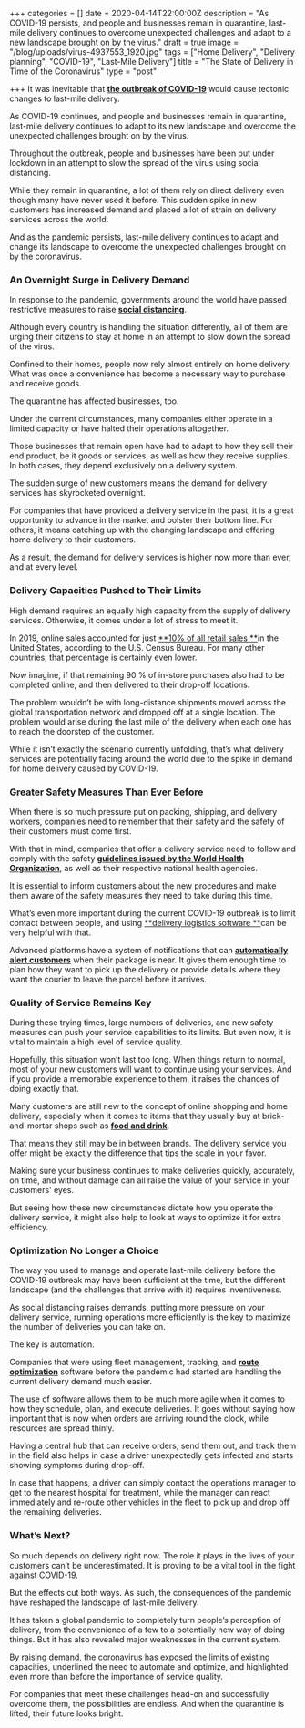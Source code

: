 +++
categories = []
date = 2020-04-14T22:00:00Z
description = "As COVID-19 persists, and people and businesses remain in quarantine, last-mile delivery continues to overcome unexpected challenges and adapt to a new landscape brought on by the virus."
draft = true
image = "/blog/uploads/virus-4937553_1920.jpg"
tags = ["Home Delivery", "Delivery planning", "COVID-19", "Last-Mile Delivery"]
title = "The State of Delivery in Time of the Coronavirus"
type = "post"

+++
It was inevitable that [**the outbreak of COVID-19**](https://www.who.int/westernpacific/emergencies/covid-19) would cause tectonic changes to last-mile delivery.

As COVID-19 continues, and people and businesses remain in quarantine, last-mile delivery continues to adapt to its new landscape and overcome the unexpected challenges brought on by the virus.

Throughout the outbreak, people and businesses have been put under lockdown in an attempt to slow the spread of the virus using social distancing.

While they remain in quarantine, a lot of them rely on direct delivery even though many have never used it before. This sudden spike in new customers has increased demand and placed a lot of strain on delivery services across the world.

And as the pandemic persists, last-mile delivery continues to adapt and change its landscape to overcome the unexpected challenges brought on by the coronavirus.

### An Overnight Surge in Delivery Demand

In response to the pandemic, governments around the world have passed restrictive measures to raise [**social distancing**](https://www.cdc.gov/coronavirus/2019-ncov/prevent-getting-sick/social-distancing.html).

Although every country is handling the situation differently, all of them are urging their citizens to stay at home in an attempt to slow down the spread of the virus.

Confined to their homes, people now rely almost entirely on home delivery. What was once a convenience has become a necessary way to purchase and receive goods.

The quarantine has affected businesses, too.

Under the current circumstances, many companies either operate in a limited capacity or have halted their operations altogether.

Those businesses that remain open have had to adapt to how they sell their end product, be it goods or services, as well as how they receive supplies. In both cases, they depend exclusively on a delivery system.

The sudden surge of new customers means the demand for delivery services has skyrocketed overnight.

For companies that have provided a delivery service in the past, it is a great opportunity to advance in the market and bolster their bottom line. For others, it means catching up with the changing landscape and offering home delivery to their customers.

As a result, the demand for delivery services is higher now more than ever, and at every level.

### Delivery Capacities Pushed to Their Limits

High demand requires an equally high capacity from the supply of delivery services. Otherwise, it comes under a lot of stress to meet it.

In 2019, online sales accounted for just [**10% of all retail sales **](https://www.businessinsider.com/ecommerce-topped-10-percent-of-us-retail-in-2019-2020-2)in the United States, according to the U.S. Census Bureau. For many other countries, that percentage is certainly even lower.

Now imagine, if that remaining 90 % of in-store purchases also had to be completed online, and then delivered to their drop-off locations.

The problem wouldn’t be with long-distance shipments moved across the global transportation network and dropped off at a single location. The problem would arise during the last mile of the delivery when each one has to reach the doorstep of the customer.

While it isn’t exactly the scenario currently unfolding, that’s what delivery services are potentially facing around the world due to the spike in demand for home delivery caused by COVID-19.

### Greater Safety Measures Than Ever Before

When there is so much pressure put on packing, shipping, and delivery workers, companies need to remember that their safety and the safety of their customers must come first.

With that in mind, companies that offer a delivery service need to follow and comply with the safety [**guidelines issued by the World Health Organization**](https://www.who.int/emergencies/diseases/novel-coronavirus-2019/technical-guidance), as well as their respective national health agencies.

It is essential to inform customers about the new procedures and make them aware of the safety measures they need to take during this time.

What’s even more important during the current COVID-19 outbreak is to limit contact between people, and using [**delivery logistics software **](https://elogii.com/)can be very helpful with that.

Advanced platforms have a system of notifications that can [**automatically alert customers**](https://elogii.com/capabilities/communication-alerts) when their package is near. It gives them enough time to plan how they want to pick up the delivery or provide details where they want the courier to leave the parcel before it arrives.

### Quality of Service Remains Key

During these trying times, large numbers of deliveries, and new safety measures can push your service capabilities to its limits. But even now, it is vital to maintain a high level of service quality.

Hopefully, this situation won’t last too long. When things return to normal, most of your new customers will want to continue using your services. And if you provide a memorable experience to them, it raises the chances of doing exactly that.

Many customers are still new to the concept of online shopping and home delivery, especially when it comes to items that they usually buy at brick-and-mortar shops such as [**food and drink**](https://elogii.com/industries/food-drink).

That means they still may be in between brands. The delivery service you offer might be exactly the difference that tips the scale in your favor.

Making sure your business continues to make deliveries quickly, accurately, on time, and without damage can all raise the value of your service in your customers' eyes.

But seeing how these new circumstances dictate how you operate the delivery service, it might also help to look at ways to optimize it for extra efficiency.

### Optimization No Longer a Choice

The way you used to manage and operate last-mile delivery before the COVID-19 outbreak may have been sufficient at the time, but the different landscape (and the challenges that arrive with it) requires inventiveness.

As social distancing raises demands, putting more pressure on your delivery service, running operations more efficiently is the key to maximize the number of deliveries you can take on.

The key is automation.

Companies that were using fleet management, tracking, and [**route optimization**](https://elogii.com/blog/what-is-route-optimization-and-why-you-need-it/) software before the pandemic had started are handling the current delivery demand much easier.

The use of software allows them to be much more agile when it comes to how they schedule, plan, and execute deliveries. It goes without saying how important that is now when orders are arriving round the clock, while resources are spread thinly.

Having a central hub that can receive orders, send them out, and track them in the field also helps in case a driver unexpectedly gets infected and starts showing symptoms during drop-off.

In case that happens, a driver can simply contact the operations manager to get to the nearest hospital for treatment, while the manager can react immediately and re-route other vehicles in the fleet to pick up and drop off the remaining deliveries.

### What’s Next?

So much depends on delivery right now. The role it plays in the lives of your customers can’t be underestimated. It is proving to be a vital tool in the fight against COVID-19.

But the effects cut both ways. As such, the consequences of the pandemic have reshaped the landscape of last-mile delivery.

It has taken a global pandemic to completely turn people’s perception of delivery, from the convenience of a few to a potentially new way of doing things. But it has also revealed major weaknesses in the current system.

By raising demand, the coronavirus has exposed the limits of existing capacities, underlined the need to automate and optimize, and highlighted even more than before the importance of service quality.

For companies that meet these challenges head-on and successfully overcome them, the possibilities are endless. And when the quarantine is lifted, their future looks bright.